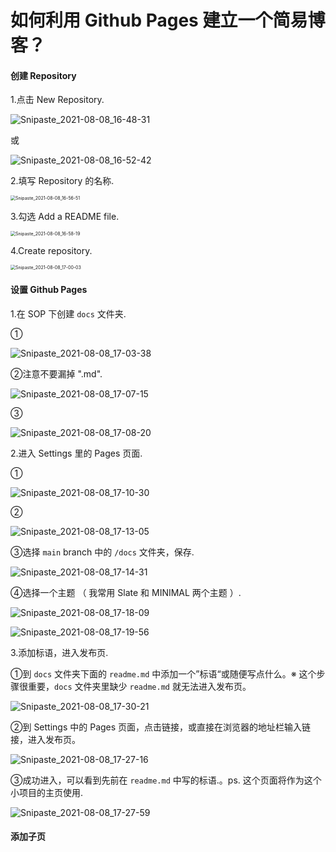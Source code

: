 # 如何利用 Github Pages 建立一个简易博客？

#### 创建 Repository

1.点击 New Repository.

![Snipaste_2021-08-08_16-48-31](C:\Users\zs199\Desktop\Snipaste_2021-08-08_16-48-31.png)

或

![Snipaste_2021-08-08_16-52-42](C:\Users\zs199\Desktop\Snipaste_2021-08-08_16-52-42.png)

2.填写 Repository 的名称.

<img src="C:\Users\zs199\Desktop\Snipaste_2021-08-08_16-56-51.png" alt="Snipaste_2021-08-08_16-56-51" style="zoom:50%;" />

3.勾选 Add a README file.

<img src="C:\Users\zs199\Desktop\Snipaste_2021-08-08_16-58-19.png" alt="Snipaste_2021-08-08_16-58-19" style="zoom:50%;" />

4.Create repository.

<img src="C:\Users\zs199\Desktop\Snipaste_2021-08-08_17-00-03.png" alt="Snipaste_2021-08-08_17-00-03" style="zoom: 50%;" />

#### 设置 Github Pages

1.在 SOP 下创建  `docs` 文件夹.

①

![Snipaste_2021-08-08_17-03-38](C:\Users\zs199\Desktop\Snipaste_2021-08-08_17-03-38.png)

②注意不要漏掉 ".md".

![Snipaste_2021-08-08_17-07-15](C:\Users\zs199\Desktop\Snipaste_2021-08-08_17-07-15.png)

③

![Snipaste_2021-08-08_17-08-20](C:\Users\zs199\Desktop\Snipaste_2021-08-08_17-08-20.png)

2.进入 Settings 里的 Pages 页面.

①

![Snipaste_2021-08-08_17-10-30](C:\Users\zs199\Desktop\Snipaste_2021-08-08_17-10-30.png)

②

![Snipaste_2021-08-08_17-13-05](C:\Users\zs199\Desktop\Snipaste_2021-08-08_17-13-05.png)

③选择 `main` branch 中的 `/docs` 文件夹，保存.

![Snipaste_2021-08-08_17-14-31](C:\Users\zs199\Desktop\Snipaste_2021-08-08_17-14-31.png)

④选择一个主题 （ 我常用 Slate 和 MINIMAL 两个主题 ）.

![Snipaste_2021-08-08_17-18-09](C:\Users\zs199\Desktop\Snipaste_2021-08-08_17-18-09.png)

![Snipaste_2021-08-08_17-19-56](C:\Users\zs199\Desktop\Snipaste_2021-08-08_17-19-56.png)

3.添加标语，进入发布页.

①到  `docs` 文件夹下面的 `readme.md` 中添加一个”标语“或随便写点什么。※ 这个步骤很重要，`docs` 文件夹里缺少 `readme.md` 就无法进入发布页。

![Snipaste_2021-08-08_17-30-21](C:\Users\zs199\Desktop\Snipaste_2021-08-08_17-30-21.png)

②到 Settings 中的 Pages 页面，点击链接，或直接在浏览器的地址栏输入链接，进入发布页。

![Snipaste_2021-08-08_17-27-16](C:\Users\zs199\Desktop\Snipaste_2021-08-08_17-27-16.png)

③成功进入，可以看到先前在 `readme.md` 中写的标语.。ps. 这个页面将作为这个小项目的主页使用.

![Snipaste_2021-08-08_17-27-59](C:\Users\zs199\Desktop\Snipaste_2021-08-08_17-27-59.png)



#### 添加子页


